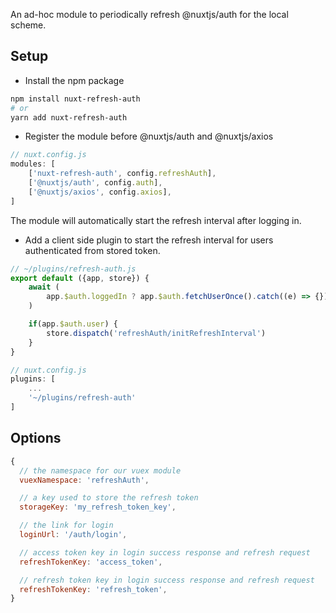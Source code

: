 An ad-hoc module to periodically refresh @nuxtjs/auth for the local scheme.

## Setup
- Install the npm package
```bash
npm install nuxt-refresh-auth
# or 
yarn add nuxt-refresh-auth
```
- Register the module before @nuxtjs/auth and @nuxtjs/axios
```js
// nuxt.config.js
modules: [
    ['nuxt-refresh-auth', config.refreshAuth],
    ['@nuxtjs/auth', config.auth],
    ['@nuxtjs/axios', config.axios],
]
```
The module will automatically start the refresh interval after logging in.

- Add a client side plugin to start the refresh interval for users authenticated from stored token.
```js
// ~/plugins/refresh-auth.js
export default ({app, store}) {
    await (
        app.$auth.loggedIn ? app.$auth.fetchUserOnce().catch((e) => {}) : null
    )

    if(app.$auth.user) {
        store.dispatch('refreshAuth/initRefreshInterval')
    }
}

// nuxt.config.js
plugins: [
    ...
    '~/plugins/refresh-auth'
]
```
## Options

```js
{
  // the namespace for our vuex module
  vuexNamespace: 'refreshAuth',

  // a key used to store the refresh token
  storageKey: 'my_refresh_token_key',

  // the link for login
  loginUrl: '/auth/login',

  // access token key in login success response and refresh request
  refreshTokenKey: 'access_token',

  // refresh token key in login success response and refresh request
  refreshTokenKey: 'refresh_token',
}
```
